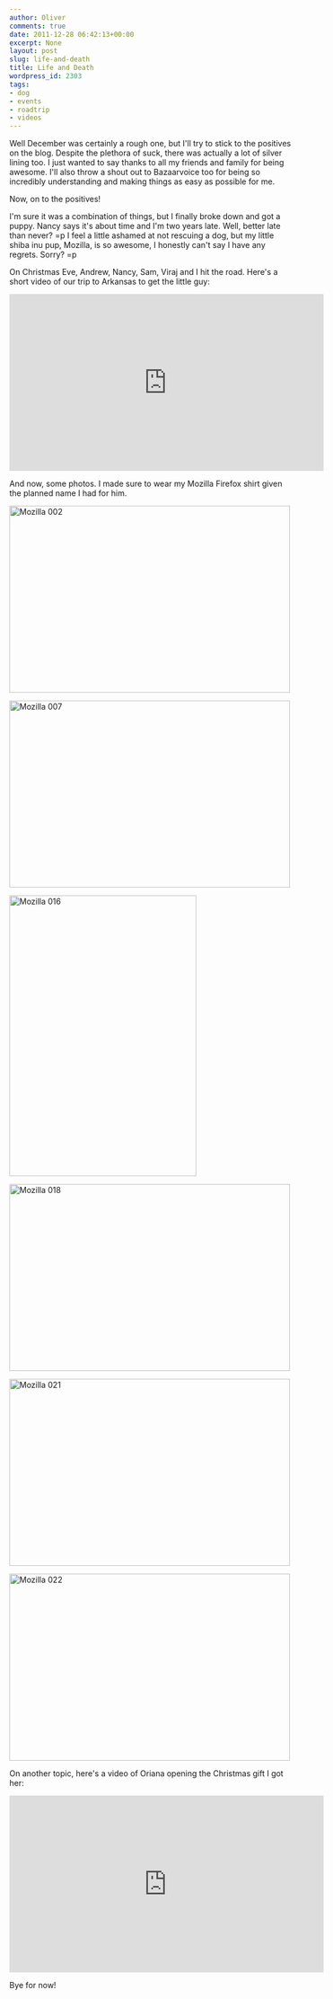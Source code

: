 ```yaml
---
author: Oliver
comments: true
date: 2011-12-28 06:42:13+00:00
excerpt: None
layout: post
slug: life-and-death
title: Life and Death
wordpress_id: 2303
tags:
- dog
- events
- roadtrip
- videos
---
```


Well December was certainly a rough one, but I'll try to stick to the positives on the blog. Despite the plethora of suck, there was actually a lot of silver lining too. I just wanted to say thanks to all my friends and family for being awesome. I'll also throw a shout out to Bazaarvoice too for being so incredibly understanding and making things as easy as possible for me.

Now, on to the positives!

I'm sure it was a combination of things, but I finally broke down and got a puppy. Nancy says it's about time and I'm two years late. Well, better late than never? =p I feel a little ashamed at not rescuing a dog, but my little shiba inu pup, Mozilla, is so awesome, I honestly can't say I have any regrets. Sorry? =p

On Christmas Eve, Andrew, Nancy, Sam, Viraj and I hit the road. Here's a short video of our trip to Arkansas to get the little guy:

<iframe width="560" height="315" src="http://www.youtube.com/embed/ta2FEYLbhn8" frameborder="0" allowfullscreen></iframe>

And now, some photos. I made sure to wear my Mozilla Firefox shirt given the planned name I had for him.

<a href="http://www.flickr.com/photos/owiber/6570035407/" title="Mozilla 002 by owiber, on Flickr"><img src="http://farm8.staticflickr.com/7034/6570035407_8449566c35.jpg" width="500" height="333" alt="Mozilla 002"></a>

<a href="http://www.flickr.com/photos/owiber/6570043071/" title="Mozilla 007 by owiber, on Flickr"><img src="http://farm8.staticflickr.com/7169/6570043071_27ee5a8176.jpg" width="500" height="333" alt="Mozilla 007"></a>

<a href="http://www.flickr.com/photos/owiber/6570056055/" title="Mozilla 016 by owiber, on Flickr"><img src="http://farm8.staticflickr.com/7145/6570056055_3d642c7fe3.jpg" width="333" height="500" alt="Mozilla 016"></a>

<a href="http://www.flickr.com/photos/owiber/6570058151/" title="Mozilla 018 by owiber, on Flickr"><img src="http://farm8.staticflickr.com/7019/6570058151_d8c57e4e5b.jpg" width="500" height="333" alt="Mozilla 018"></a>

<a href="http://www.flickr.com/photos/owiber/6570061919/" title="Mozilla 021 by owiber, on Flickr"><img src="http://farm8.staticflickr.com/7162/6570061919_d861f90e6d.jpg" width="500" height="333" alt="Mozilla 021"></a>

<a href="http://www.flickr.com/photos/owiber/6570063379/" title="Mozilla 022 by owiber, on Flickr"><img src="http://farm8.staticflickr.com/7172/6570063379_1a0891e6c0.jpg" width="500" height="333" alt="Mozilla 022"></a>

On another topic, here's a video of Oriana opening the Christmas gift I got her:

<iframe width="560" height="315" src="http://www.youtube.com/embed/a21Mu3o7XQI" frameborder="0" allowfullscreen></iframe>

Bye for now!